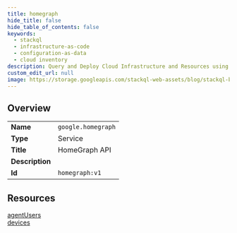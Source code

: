 ```yaml
---
title: homegraph
hide_title: false
hide_table_of_contents: false
keywords:
  - stackql
  - infrastructure-as-code
  - configuration-as-data
  - cloud inventory
description: Query and Deploy Cloud Infrastructure and Resources using SQL
custom_edit_url: null
image: https://storage.googleapis.com/stackql-web-assets/blog/stackql-blog-post-featured-image.png
---
```

  
    

## Overview
<table><tbody>
<tr><td><b>Name</b></td><td><code>google.homegraph</code></td></tr>
<tr><td><b>Type</b></td><td>Service</td></tr>
<tr><td><b>Title</b></td><td>HomeGraph API</td></tr>
<tr><td><b>Description</b></td><td></td></tr>
<tr><td><b>Id</b></td><td><code>homegraph:v1</code></td></tr>
</tbody></table>

## Resources
<div class="row">
<div class="providerDocColumn">
<a href="/providers/google/homegraph/agentUsers/">agentUsers</a><br />
</div>
<div class="providerDocColumn">
<a href="/providers/google/homegraph/devices/">devices</a><br />
</div>
</div>
